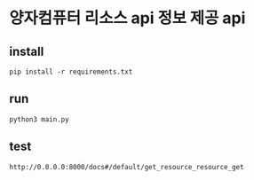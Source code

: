 # 양자컴퓨터 리소스 api 정보 제공 api

## install

```
pip install -r requirements.txt
```

## run

```
python3 main.py
```

## test

```
http://0.0.0.0:8000/docs#/default/get_resource_resource_get
```
